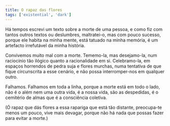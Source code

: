 ```yaml
---
title: O rapaz das flores
tags: ['existential', 'dark']
---
```


Há tempos escrevi um texto sobre a morte de uma pessoa, e como fiz com tantos outros textos ou deslumbres, maltratei-o, mas com pouco sucesso, porque ele habita na minha mente, está tatuado na minha memória, é um artefacto irrefutável da minha história.

Convivemos muito mal com a morte. Tememo-la, mas desejamo-la, num raciocínio tão ilógico quanto a racionalidade em si. Celebramo-la, em espaços horrendos de pedra suja e flores murchas, numa tentativa de que fique circunscrita a esse cenário, e não possa interromper-nos em qualquer outro.

Falhamos. Falhamos em toda a linha, porque a morte está em todo o lado, não é o além nem uma outra vida, é a nossa vida, são as despedidas, é o cemitério de almas que é a consciência coletiva.

(Ó rapaz que dás flores a essa rapariga que está tão distante, preocupa-te menos um pouco, vive mais devagar, porque não há nada que possas fazer para evitar a morte.)
